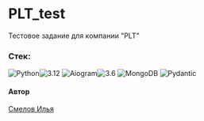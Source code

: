 # PLT_test
Тестовое задание для компании "PLT"

### Стек:
![Python](https://img.shields.io/badge/Python-171515?style=flat-square&logo=Python)![3.12](https://img.shields.io/badge/3.11-blue?style=flat-square&logo=3.11)
![Aiogram](https://img.shields.io/badge/Aiogram-171515?style=flat-square&logo=Aiogram)![3.6](https://img.shields.io/badge/3.1.1-blue?style=flat-square&logo=3.6)
![MongoDB](https://img.shields.io/badge/PostgreSQL-171515?style=flat-square&logo=MongoDB)
![Pydantic](https://img.shields.io/badge/Pydantic-171515?style=flat-square&logo=Pydantic)

#### Автор
[Смелов Илья](https://github.com/PivnoyFei)